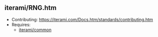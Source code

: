 iterami/RNG.htm
---------------

* Contributing: https://iterami.com/Docs.htm/standards/contributing.htm
* Requires:
  * [iterami/common](https://github.com/iterami/common)
